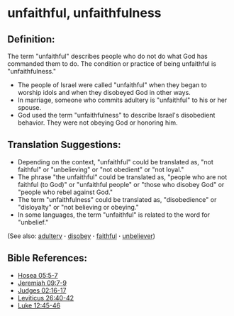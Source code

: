 # unfaithful, unfaithfulness #

## Definition: ##

The term "unfaithful" describes people who do not do what God has commanded them to do. The condition or practice of being unfaithful is "unfaithfulness."

 * The people of Israel were called "unfaithful" when they began to worship idols and when they disobeyed God in other ways.
 * In marriage, someone who commits adultery is "unfaithful" to his or her spouse.
 * God used the term "unfaithfulness" to describe Israel's disobedient behavior. They were not obeying God or honoring him.

## Translation Suggestions: ##

 * Depending on the context, "unfaithful" could be translated as, "not faithful" or "unbelieving" or "not obedient" or "not loyal."
 * The phrase "the unfaithful" could be translated as, "people who are not faithful (to God)" or "unfaithful people" or "those who disobey God" or "people who rebel against God."
 * The term "unfaithfulness" could be translated as, "disobedience" or "disloyalty" or "not believing or obeying."
 * In some languages, the term "unfaithful" is related to the word for "unbelief."

(See also: [adultery](../kt/adultery.md) **·** [disobey](../other/disobey.md) **·** [faithful](../kt/faithful.md) **·** [unbeliever](../kt/unbeliever.md))

## Bible References: ##

* [Hosea 05:5-7](https://door43.org/en/bible/notes/hos/05/05)
* [Jeremiah 09:7-9](https://door43.org/en/bible/notes/jer/09/07)
* [Judges 02:16-17](https://door43.org/en/bible/notes/jdg/02/16)
* [Leviticus 26:40-42](https://door43.org/en/bible/notes/lev/26/40)
* [Luke 12:45-46](https://door43.org/en/bible/notes/luk/12/45)

